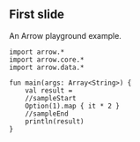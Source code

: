## First slide

An Arrow playground example.

```kotlin:ank:playground
import arrow.*
import arrow.core.*
import arrow.data.*

fun main(args: Array<String>) {
    val result =
    //sampleStart
    Option(1).map { it * 2 }
    //sampleEnd
    println(result)
}
```

